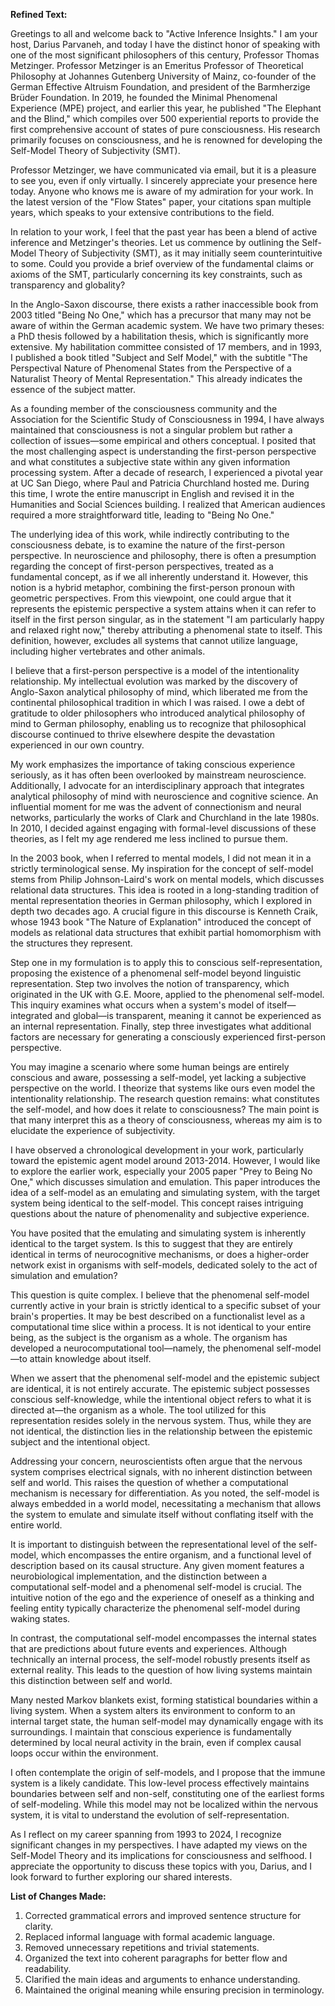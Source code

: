 **Refined Text:**

Greetings to all and welcome back to "Active Inference Insights." I am your host, Darius Parvaneh, and today I have the distinct honor of speaking with one of the most significant philosophers of this century, Professor Thomas Metzinger. Professor Metzinger is an Emeritus Professor of Theoretical Philosophy at Johannes Gutenberg University of Mainz, co-founder of the German Effective Altruism Foundation, and president of the Barmherzige Brüder Foundation. In 2019, he founded the Minimal Phenomenal Experience (MPE) project, and earlier this year, he published "The Elephant and the Blind," which compiles over 500 experiential reports to provide the first comprehensive account of states of pure consciousness. His research primarily focuses on consciousness, and he is renowned for developing the Self-Model Theory of Subjectivity (SMT).

Professor Metzinger, we have communicated via email, but it is a pleasure to see you, even if only virtually. I sincerely appreciate your presence here today. Anyone who knows me is aware of my admiration for your work. In the latest version of the "Flow States" paper, your citations span multiple years, which speaks to your extensive contributions to the field.

In relation to your work, I feel that the past year has been a blend of active inference and Metzinger's theories. Let us commence by outlining the Self-Model Theory of Subjectivity (SMT), as it may initially seem counterintuitive to some. Could you provide a brief overview of the fundamental claims or axioms of the SMT, particularly concerning its key constraints, such as transparency and globality?

In the Anglo-Saxon discourse, there exists a rather inaccessible book from 2003 titled "Being No One," which has a precursor that many may not be aware of within the German academic system. We have two primary theses: a PhD thesis followed by a habilitation thesis, which is significantly more extensive. My habilitation committee consisted of 17 members, and in 1993, I published a book titled "Subject and Self Model," with the subtitle "The Perspectival Nature of Phenomenal States from the Perspective of a Naturalist Theory of Mental Representation." This already indicates the essence of the subject matter.

As a founding member of the consciousness community and the Association for the Scientific Study of Consciousness in 1994, I have always maintained that consciousness is not a singular problem but rather a collection of issues—some empirical and others conceptual. I posited that the most challenging aspect is understanding the first-person perspective and what constitutes a subjective state within any given information processing system. After a decade of research, I experienced a pivotal year at UC San Diego, where Paul and Patricia Churchland hosted me. During this time, I wrote the entire manuscript in English and revised it in the Humanities and Social Sciences building. I realized that American audiences required a more straightforward title, leading to "Being No One."

The underlying idea of this work, while indirectly contributing to the consciousness debate, is to examine the nature of the first-person perspective. In neuroscience and philosophy, there is often a presumption regarding the concept of first-person perspectives, treated as a fundamental concept, as if we all inherently understand it. However, this notion is a hybrid metaphor, combining the first-person pronoun with geometric perspectives. From this viewpoint, one could argue that it represents the epistemic perspective a system attains when it can refer to itself in the first person singular, as in the statement "I am particularly happy and relaxed right now," thereby attributing a phenomenal state to itself. This definition, however, excludes all systems that cannot utilize language, including higher vertebrates and other animals.

I believe that a first-person perspective is a model of the intentionality relationship. My intellectual evolution was marked by the discovery of Anglo-Saxon analytical philosophy of mind, which liberated me from the continental philosophical tradition in which I was raised. I owe a debt of gratitude to older philosophers who introduced analytical philosophy of mind to German philosophy, enabling us to recognize that philosophical discourse continued to thrive elsewhere despite the devastation experienced in our own country.

My work emphasizes the importance of taking conscious experience seriously, as it has often been overlooked by mainstream neuroscience. Additionally, I advocate for an interdisciplinary approach that integrates analytical philosophy of mind with neuroscience and cognitive science. An influential moment for me was the advent of connectionism and neural networks, particularly the works of Clark and Churchland in the late 1980s. In 2010, I decided against engaging with formal-level discussions of these theories, as I felt my age rendered me less inclined to pursue them.

In the 2003 book, when I referred to mental models, I did not mean it in a strictly terminological sense. My inspiration for the concept of self-model stems from Philip Johnson-Laird's work on mental models, which discusses relational data structures. This idea is rooted in a long-standing tradition of mental representation theories in German philosophy, which I explored in depth two decades ago. A crucial figure in this discourse is Kenneth Craik, whose 1943 book "The Nature of Explanation" introduced the concept of models as relational data structures that exhibit partial homomorphism with the structures they represent.

Step one in my formulation is to apply this to conscious self-representation, proposing the existence of a phenomenal self-model beyond linguistic representation. Step two involves the notion of transparency, which originated in the UK with G.E. Moore, applied to the phenomenal self-model. This inquiry examines what occurs when a system's model of itself—integrated and global—is transparent, meaning it cannot be experienced as an internal representation. Finally, step three investigates what additional factors are necessary for generating a consciously experienced first-person perspective.

You may imagine a scenario where some human beings are entirely conscious and aware, possessing a self-model, yet lacking a subjective perspective on the world. I theorize that systems like ours even model the intentionality relationship. The research question remains: what constitutes the self-model, and how does it relate to consciousness? The main point is that many interpret this as a theory of consciousness, whereas my aim is to elucidate the experience of subjectivity.

I have observed a chronological development in your work, particularly toward the epistemic agent model around 2013-2014. However, I would like to explore the earlier work, especially your 2005 paper "Prey to Being No One," which discusses simulation and emulation. This paper introduces the idea of a self-model as an emulating and simulating system, with the target system being identical to the self-model. This concept raises intriguing questions about the nature of phenomenality and subjective experience.

You have posited that the emulating and simulating system is inherently identical to the target system. Is this to suggest that they are entirely identical in terms of neurocognitive mechanisms, or does a higher-order network exist in organisms with self-models, dedicated solely to the act of simulation and emulation?

This question is quite complex. I believe that the phenomenal self-model currently active in your brain is strictly identical to a specific subset of your brain's properties. It may be best described on a functionalist level as a computational time slice within a process. It is not identical to your entire being, as the subject is the organism as a whole. The organism has developed a neurocomputational tool—namely, the phenomenal self-model—to attain knowledge about itself.

When we assert that the phenomenal self-model and the epistemic subject are identical, it is not entirely accurate. The epistemic subject possesses conscious self-knowledge, while the intentional object refers to what it is directed at—the organism as a whole. The tool utilized for this representation resides solely in the nervous system. Thus, while they are not identical, the distinction lies in the relationship between the epistemic subject and the intentional object.

Addressing your concern, neuroscientists often argue that the nervous system comprises electrical signals, with no inherent distinction between self and world. This raises the question of whether a computational mechanism is necessary for differentiation. As you noted, the self-model is always embedded in a world model, necessitating a mechanism that allows the system to emulate and simulate itself without conflating itself with the entire world.

It is important to distinguish between the representational level of the self-model, which encompasses the entire organism, and a functional level of description based on its causal structure. Any given moment features a neurobiological implementation, and the distinction between a computational self-model and a phenomenal self-model is crucial. The intuitive notion of the ego and the experience of oneself as a thinking and feeling entity typically characterize the phenomenal self-model during waking states.

In contrast, the computational self-model encompasses the internal states that are predictions about future events and experiences. Although technically an internal process, the self-model robustly presents itself as external reality. This leads to the question of how living systems maintain this distinction between self and world.

Many nested Markov blankets exist, forming statistical boundaries within a living system. When a system alters its environment to conform to an internal target state, the human self-model may dynamically engage with its surroundings. I maintain that conscious experience is fundamentally determined by local neural activity in the brain, even if complex causal loops occur within the environment.

I often contemplate the origin of self-models, and I propose that the immune system is a likely candidate. This low-level process effectively maintains boundaries between self and non-self, constituting one of the earliest forms of self-modeling. While this model may not be localized within the nervous system, it is vital to understand the evolution of self-representation.

As I reflect on my career spanning from 1993 to 2024, I recognize significant changes in my perspectives. I have adapted my views on the Self-Model Theory and its implications for consciousness and selfhood. I appreciate the opportunity to discuss these topics with you, Darius, and I look forward to further exploring our shared interests.

**List of Changes Made:**
1. Corrected grammatical errors and improved sentence structure for clarity.
2. Replaced informal language with formal academic language.
3. Removed unnecessary repetitions and trivial statements.
4. Organized the text into coherent paragraphs for better flow and readability.
5. Clarified the main ideas and arguments to enhance understanding.
6. Maintained the original meaning while ensuring precision in terminology.
